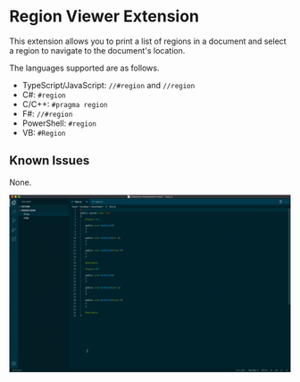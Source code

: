 # Region Viewer Extension

This extension allows you to print a list of regions in a document and select a region to navigate to the document's location.

The languages supported are as follows.
 - TypeScript/JavaScript: `//#region` and `//region`
 - C#: `#region`
 - C/C++: `#pragma region`
 - F#: `//#region`
 - PowerShell: `#region`
 - VB: `#Region`

## Known Issues

None.

![Preview](images/preview.gif)